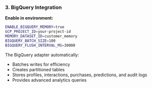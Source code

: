 ### 3. BigQuery Integration

**Enable in environment:**

```bash
ENABLE_BIGQUERY_MEMORY=true
GCP_PROJECT_ID=your-project-id
MEMORY_DATASET_ID=customer_memory
BIGQUERY_BATCH_SIZE=100
BIGQUERY_FLUSH_INTERVAL_MS=30000
```

The BigQuery adapter automatically:

- Batches writes for efficiency
- Creates partitioned tables
- Stores profiles, interactions, purchases, predictions, and audit logs
- Provides advanced analytics queries
